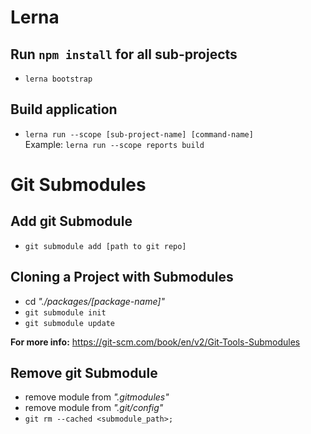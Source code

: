 # Lerna

## Run `npm install` for all sub-projects

* `lerna bootstrap`

## Build application

* `lerna run --scope [sub-project-name] [command-name]`  
Example: `lerna run --scope reports build`

# Git Submodules

## Add git Submodule

* `git submodule add [path to git repo]`

## Cloning a Project with Submodules

* cd *"./packages/[package-name]"*
* `git submodule init`
* `git submodule update`

**For more info:** https://git-scm.com/book/en/v2/Git-Tools-Submodules

## Remove git Submodule

* remove module from *".gitmodules"*
* remove module from *".git/config"*
* `git rm --cached <submodule_path>;`
